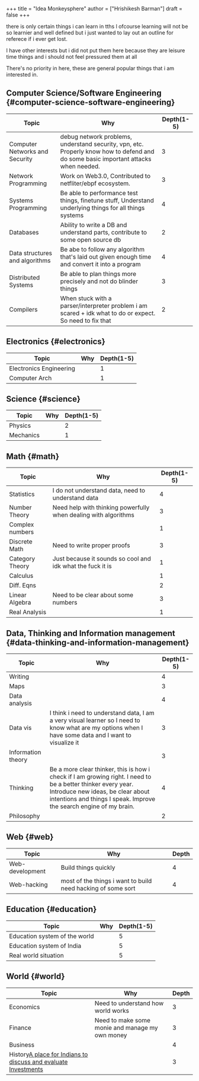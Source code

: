 +++
title = "Idea Monkeysphere"
author = ["Hrishikesh Barman"]
draft = false
+++

there is only certain things i can learn in tths l
ofcourse learning will not be so learnier and well defined but i just wanted to lay out an outline for referece if i ever get lost.

I have other interests but i did not put them here because they are leisure time things and i should not feel pressured them at all

There's no priority in here, these are general popular things that i am interested in.


## Computer Science/Software Engineering {#computer-science-software-engineering}

| Topic                          | Why                                                                                                                                 | Depth(1-5) |
|--------------------------------|-------------------------------------------------------------------------------------------------------------------------------------|------------|
| Computer Networks and Security | debug network problems, understand security, vpn, etc. Properly know how to defend and do some basic important attacks when needed. | 3          |
| Network Programming            | Work on Web3.0, Contributed to netfliter/ebpf ecosystem.                                                                            | 3          |
| Systems Programming            | Be able to performance test things, finetune stuff, Understand underlying things for all things systems                             | 4          |
| Databases                      | Ability to write a DB and understand parts, contribute to some open source db                                                       | 2          |
| Data structures and algorithms | Be abe to follow any algorithm that's laid out given enough time and convert it into a program                                      | 4          |
| Distributed Systems            | Be able to plan things more precisely and not do blinder things                                                                     | 3          |
| Compilers                      | When stuck with a parser/interpreter problem i am scared + idk what to do or expect. So need to fix that                            | 2          |


## Electronics {#electronics}

| Topic                   | Why | Depth(1-5) |
|-------------------------|-----|------------|
| Electronics Engineering |     | 1          |
| Computer Arch           |     | 1          |


## Science {#science}

| Topic     | Why | Depth(1-5) |
|-----------|-----|------------|
| Physics   |     | 2          |
| Mechanics |     | 1          |


## Math {#math}

| Topic           | Why                                                             | Depth(1-5) |
|-----------------|-----------------------------------------------------------------|------------|
| Statistics      | I do not understand data, need to understand data               | 4          |
| Number Theory   | Need help with thinking powerfully when dealing with algorithms | 3          |
| Complex numbers |                                                                 | 1          |
| Discrete Math   | Need to write proper proofs                                     | 3          |
| Category Theory | Just because it sounds so cool and idk what the fuck it is      | 1          |
| Calculus        |                                                                 | 1          |
| Diff. Eqns      |                                                                 | 2          |
| Linear Algebra  | Need to be clear about some numbers                             | 3          |
| Real Analysis   |                                                                 | 1          |


## Data, Thinking and Information management {#data-thinking-and-information-management}

| Topic              | Why                                                                                                                                                                                                                     | Depth(1-5) |
|--------------------|-------------------------------------------------------------------------------------------------------------------------------------------------------------------------------------------------------------------------|------------|
| Writing            |                                                                                                                                                                                                                         | 4          |
| Maps               |                                                                                                                                                                                                                         | 3          |
| Data analysis      |                                                                                                                                                                                                                         | 4          |
| Data vis           | I think i need to understand data, I am a very visual learner so I need to know what are my options when I have some data and I want to visualize it                                                                    | 3          |
| Information theory |                                                                                                                                                                                                                         | 3          |
| Thinking           | Be a more clear thinker, this is how i check if I am growing right. I need to be a better thinker every year. Introduce new ideas, be clear about intentions and things I speak. Improve the search engine of my brain. | 4          |
| Philosophy         |                                                                                                                                                                                                                         | 2          |


## Web {#web}

| Topic           | Why                                                           | Depth |
|-----------------|---------------------------------------------------------------|-------|
| Web-development | Build things quickly                                          | 4     |
| Web-hacking     | most of the things i want to build need hacking  of some sort | 4     |


## Education {#education}

| Topic                         | Why | Depth(1-5) |
|-------------------------------|-----|------------|
| Education system of the world |     | 5          |
| Education system of India     |     | 5          |
| Real world situation          |     | 5          |


## World {#world}

| Topic                                                                                                        | Why                                             | Depth |
|--------------------------------------------------------------------------------------------------------------|-------------------------------------------------|-------|
| Economics                                                                                                    | Need to understand how world works              | 3     |
| Finance                                                                                                      | Need to make some monie and manage my own money | 3     |
| Business                                                                                                     |                                                 | 4     |
| History[A place for Indians to discuss and evaluate Investments](https://www.reddit.com/r/IndiaInvestments/) |                                                 | 3     |
